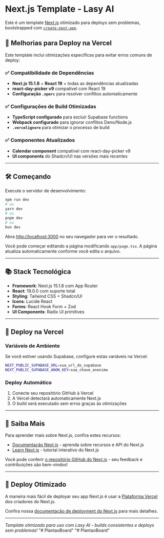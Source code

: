 # Next.js Template - Lasy AI

Este é um template [Next.js](https://nextjs.org) otimizado para deploys sem problemas, bootstrapped com [`create-next-app`](https://nextjs.org/docs/app/api-reference/cli/create-next-app).

## 🚀 Melhorias para Deploy na Vercel

Este template inclui otimizações específicas para evitar erros comuns de deploy:

### ✅ **Compatibilidade de Dependências**

- **Next.js 15.1.8** + **React 19** + todas as dependências atualizadas
- **react-day-picker v9** compatível com React 19
- **Configuração `.npmrc`** para resolver conflitos automaticamente

### ✅ **Configurações de Build Otimizadas**

- **TypeScript configurado** para excluir Supabase functions
- **Webpack configurado** para ignorar conflitos Deno/Node.js
- **`.vercelignore`** para otimizar o processo de build

### ✅ **Componentes Atualizados**

- **Calendar component** compatível com react-day-picker v9
- **UI components** do Shadcn/UI nas versões mais recentes

---

## 🛠️ Começando

Execute o servidor de desenvolvimento:

```bash
npm run dev
# ou
yarn dev
# ou
pnpm dev
# ou
bun dev
```

Abra [http://localhost:3000](http://localhost:3000) no seu navegador para ver o resultado.

Você pode começar editando a página modificando `app/page.tsx`. A página atualiza automaticamente conforme você edita o arquivo.

---

## 📚 Stack Tecnológica

- **Framework**: Next.js 15.1.8 com App Router
- **React**: 19.0.0 com suporte total
- **Styling**: Tailwind CSS + Shadcn/UI
- **Icons**: Lucide React
- **Forms**: React Hook Form + Zod
- **UI Components**: Radix UI primitives

---

## 🔧 Deploy na Vercel

### **Variáveis de Ambiente**

Se você estiver usando Supabase, configure estas variáveis na Vercel:

```bash
NEXT_PUBLIC_SUPABASE_URL=sua_url_do_supabase
NEXT_PUBLIC_SUPABASE_ANON_KEY=sua_chave_anonima
```

### **Deploy Automático**

1. Conecte seu repositório GitHub à Vercel
2. A Vercel detectará automaticamente Next.js
3. O build será executado sem erros graças às otimizações

---

## 📖 Saiba Mais

Para aprender mais sobre Next.js, confira estes recursos:

- [Documentação Next.js](https://nextjs.org/docs) - aprenda sobre recursos e API do Next.js
- [Learn Next.js](https://nextjs.org/learn) - tutorial interativo do Next.js

Você pode conferir [o repositório GitHub do Next.js](https://github.com/vercel/next.js) - seu feedback e contribuições são bem-vindos!

---

## 🎯 Deploy Otimizado

A maneira mais fácil de deployar seu app Next.js é usar a [Plataforma Vercel](https://vercel.com/new?utm_medium=default-template&filter=next.js&utm_source=create-next-app&utm_campaign=create-next-app-readme) dos criadores do Next.js.

Confira nossa [documentação de deployment do Next.js](https://nextjs.org/docs/app/building-your-application/deploying) para mais detalhes.

---

_Template otimizado para uso com Lasy AI - builds consistentes e deploys sem problemas!_
"# PlantaoBoard" 
"# PlantaoBoard"  
